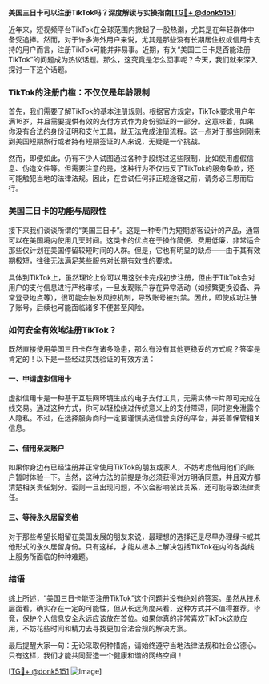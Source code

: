 **美国三日卡可以注册TikTok吗？深度解读与实操指南[[TG💪+ @donk5151](https://t.me/s/donk5151)]**

近年来，短视频平台TikTok在全球范围内掀起了一股热潮，尤其是在年轻群体中备受追捧。然而，对于许多海外用户来说，尤其是那些没有长期居住权或信用卡支持的用户而言，注册TikTok可能并非易事。近期，有关“美国三日卡是否能注册TikTok”的问题成为热议话题。那么，这究竟是怎么回事呢？今天，我们就来深入探讨一下这个话题。

### TikTok的注册门槛：不仅仅是年龄限制

首先，我们需要了解TikTok的基本注册规则。根据官方规定，TikTok要求用户年满16岁，并且需要提供有效的支付方式作为身份验证的一部分。这意味着，如果你没有合法的身份证明和支付工具，就无法完成注册流程。这一点对于那些刚刚来到美国短期旅行或者持有短期签证的人来说，无疑是一个挑战。

然而，即便如此，仍有不少人试图通过各种手段绕过这些限制，比如使用虚假信息、伪造文件等。但需要注意的是，这种行为不仅违反了TikTok的服务条款，还可能触犯当地的法律法规。因此，在尝试任何非正规途径之前，请务必三思而后行。

### 美国三日卡的功能与局限性

接下来我们谈谈所谓的“美国三日卡”。这是一种专门为短期游客设计的产品，通常可以在美国境内使用几天时间。这类卡的优点在于操作简便、费用低廉，非常适合那些仅计划在美国停留较短时间的人群。但是，它也有明显的缺点——由于其有效期极短，往往无法满足某些服务对长期有效性的要求。

具体到TikTok上，虽然理论上你可以用这张卡完成初步注册，但由于TikTok会对用户的支付信息进行严格审核，一旦发现账户存在异常活动（如频繁更换设备、异常登录地点等），很可能会触发风控机制，导致账号被封禁。因此，即使成功注册了账号，后续也可能面临诸多不便甚至风险。

### 如何安全有效地注册TikTok？

既然直接使用美国三日卡存在诸多隐患，那么有没有其他更稳妥的方式呢？答案是肯定的！以下是一些经过实践验证的有效方法：

#### 一、申请虚拟信用卡
虚拟信用卡是一种基于互联网环境生成的电子支付工具，无需实体卡片即可完成在线交易。通过这种方式，你可以轻松绕过传统意义上的支付障碍，同时避免泄露个人隐私。不过，在选择服务商时一定要谨慎挑选信誉良好的平台，并妥善保管相关信息。

#### 二、借用亲友账户
如果你身边有已经注册并正常使用TikTok的朋友或家人，不妨考虑借用他们的账户暂时体验一下。当然，这种方法的前提是你必须获得对方明确同意，并且双方都清楚相关责任划分。否则一旦出现问题，不仅会影响彼此关系，还可能导致法律责任。

#### 三、等待永久居留资格
对于那些希望长期留在美国发展的朋友来说，最理想的选择还是尽早办理绿卡或其他形式的永久居留身份。只有这样，才能从根本上解决包括TikTok在内的各类线上服务所面临的种种难题。

### 结语

综上所述，“美国三日卡能否注册TikTok”这个问题并没有绝对的答案。虽然从技术层面看，确实存在一定的可能性，但从长远角度来看，这种方式并不值得推荐。毕竟，保护个人信息安全永远应该放在首位。如果你真的非常喜欢TikTok这款应用，不妨花些时间和精力去寻找更加合法合规的解决方案。

最后提醒大家一句：无论采取何种措施，请始终遵守当地法律法规和社会公德心。只有这样，我们才能共同营造一个健康和谐的网络空间！

[[TG💪+ @donk5151](https://t.me/s/donk5151) ![Image](https://i.postimg.cc/rwNCRYN7/Snipaste-2025-04-30-17-27-05.png)]